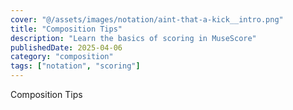 ```yaml
---
cover: "@/assets/images/notation/aint-that-a-kick__intro.png"
title: "Composition Tips"
description: "Learn the basics of scoring in MuseScore"
publishedDate: 2025-04-06
category: "composition"
tags: ["notation", "scoring"]
---
```


Composition Tips